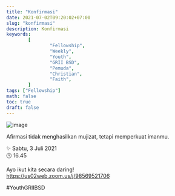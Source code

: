 ```yaml
---
title: "Konfirmasi"
date: 2021-07-02T09:20:02+07:00
slug: "konfirmasi"
description: Konfirmasi
keywords:
        [
                "Fellowship",
                "Weekly",
                "Youth",
                "GRII BSD",
                "Pemuda",
                "Christian",
                "Faith",
        ]
tags: ["Fellowship"]
math: false
toc: true
draft: false
---
```


![image](/images/events/20210703.jpeg)

Afirmasi tidak menghasilkan mujizat, tetapi memperkuat imanmu.

✨ Sabtu, 3 Juli 2021\
🕓 16.45

Ayo ikut kita secara daring!\
https://us02web.zoom.us/j/98569521706

#YouthGRIIBSD
